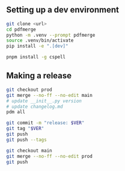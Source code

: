 ## Setting up a dev environment

```bash
git clone <url>
cd pdfmerge
python -m .venv --prompt pdfmerge
source .venv/bin/activate
pip install -e ".[dev]"

pnpm install -g cspell
```

## Making a release

```bash
git checkout prod
git merge --no-ff --no-edit main
# update __init__.py version
# update changelog.md
pdm all

git commit -m "release: $VER"
git tag "$VER"
git push
git push --tags

git checkout main
git merge --no-ff --no-edit prod
git push
```

